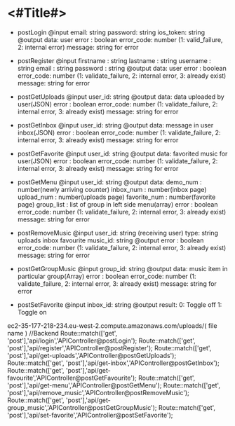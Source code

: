 #  <#Title#>

- postLogin
@input
email: string
password: string
ios_token: string
@output
data: user
error : boolean
error_code: number (1: valid_failure, 2: internal error)
message: string for error

- postRegister
@input
firstname : string
lastname : string
username : string
email : string
password : string
@output
data: user
error : boolean
error_code: number (1: validate_failure, 2: internal error, 3: already exist)
message: string for error

- postGetUploads
@input
user_id: string
@output
data: data uploaded by user(JSON)
error : boolean
error_code: number (1: validate_failure, 2: internal error, 3: already exist)
message: string for error

- postGetInbox
@input
user_id: string
@output
data: message in user inbox(JSON)
error : boolean
error_code: number (1: validate_failure, 2: internal error, 3: already exist)
message: string for error

- postGetFavorite
@input
user_id: string
@output
data: favorited music for user(JSON)
error : boolean
error_code: number (1: validate_failure, 2: internal error, 3: already exist)
message: string for error

- postGetMenu
@input
user_id: string
@output
data:
demo_num : number(newly arriving counter)
inbox_num : number(inbox page)
upload_num : number(uploads page)
favorite_num : number(favorite page)
group_list :  list of group in left side menu(array)
error : boolean
error_code: number (1: validate_failure, 2: internal error, 3: already exist)
message: string for error

- postRemoveMusic
@input
user_id: string (receiving user)
type: string
uploads
inbox
favourite
music_id: string
@output
error : boolean
error_code: number (1: validate_failure, 2: internal error, 3: already exist)
message: string for error

- postGetGroupMusic
@input
group_id: string
@output
data: music item in particular group(Array)
error : boolean
error_code: number (1: validate_failure, 2: internal error, 3: already exist)
message: string for error

- postSetFavorite
@input
inbox_id: string
@output
result:
0: Toggle off
1: Toggle on


ec2-35-177-218-234.eu-west-2.compute.amazonaws.com/uploads/( file name )
//Backend
Route::match(['get', 'post'],'api/login','APIController@postLogin');
Route::match(['get', 'post'],'api/register','APIController@postRegister');
Route::match(['get', 'post'],'api/get-uploads','APIController@postGetUploads');
Route::match(['get', 'post'],'api/get-inbox','APIController@postGetInbox');
Route::match(['get', 'post'],'api/get-favourite','APIController@postGetFavourite');
Route::match(['get', 'post'],'api/get-menu','APIController@postGetMenu');
Route::match(['get', 'post'],'api/remove_music','APIController@postRemoveMusic');
Route::match(['get', 'post'],'api/get-group_music','APIController@postGetGroupMusic');
Route::match(['get', 'post'],'api/set-favorite','APIController@postSetFavorite');
